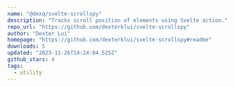 ```yaml
---
name: "@dexq/svelte-scrollspy"
description: "Tracks scroll position of elements using Svelte action."
repo_url: "https://github.com/dexterklui/svelte-scrollspy"
author: "Dexter Lui"
homepage: "https://github.com/dexterklui/svelte-scrollspy#readme"
downloads: 5
updated: "2023-11-26T14:24:04.525Z"
github_stars: 4
tags: 
  - utility
---
```

